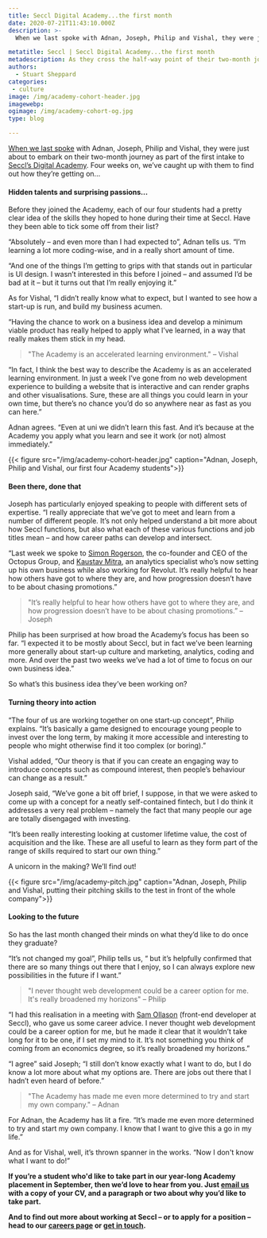 ```yaml
---
title: Seccl Digital Academy...the first month
date: 2020-07-21T11:43:10.000Z
description: >-
  When we last spoke with Adnan, Joseph, Philip and Vishal, they were just about to embark on their two-month journey as part of the first intake to Seccl’s Digital Academy. Four weeks on, we’ve caught up with them to find out how they’re getting on...

metatitle: Seccl | Seccl Digital Academy...the first month
metadescription: As they cross the half-way point of their two-month journey, we catch up with the four students taking part in our first Seccl Digital Academy...
authors:
  - Stuart Sheppard
categories:
 - culture
image: /img/academy-cohort-header.jpg
imagewebp:
ogimage: /img/academy-cohort-og.jpg
type: blog

---
```


[When we last spoke](/blog/digital-academy-launch) with Adnan, Joseph, Philip and Vishal, they were just about to embark on their two-month journey as part of the first intake to [Seccl’s Digital Academy](/blog/digital-academy). Four weeks on, we’ve caught up with them to find out how they’re getting on...

#### Hidden talents and surprising passions...

Before they joined the Academy, each of our four students had a pretty clear idea of the skills they hoped to hone during their time at Seccl. Have they been able to tick some off from their list?

“Absolutely – and even more than I had expected to”, Adnan tells us. “I’m learning a lot more coding-wise, and in a really short amount of time.

“And one of the things I’m getting to grips with that stands out in particular is UI design. I wasn’t interested in this before I joined – and assumed I’d be bad at it – but it turns out that I’m really enjoying it.”

As for Vishal, “I didn’t really know what to expect, but I wanted to see how a start-up is run, and build my business acumen.

“Having the chance to work on a business idea and develop a minimum viable product has really helped to apply what I’ve learned, in a way that really makes them stick in my head.

> "The Academy is an accelerated learning environment." – Vishal

“In fact, I think the best way to describe the Academy is as an accelerated learning environment. In just a week I’ve gone from no web development experience to building a website that is interactive and can render graphs and other visualisations. Sure, these are all things you could learn in your own time, but there’s no chance you’d do so anywhere near as fast as you can here.”

Adnan agrees. “Even at uni we didn’t learn this fast. And it’s because at the Academy you apply what you learn and see it work (or not) almost immediately.”

{{< figure src="/img/academy-cohort-header.jpg" caption="Adnan, Joseph, Philip and Vishal, our first four Academy students">}}

#### Been there, done that

Joseph has particularly enjoyed speaking to people with different sets of expertise. “I really appreciate that we’ve got to meet and learn from a number of different people. It’s not only helped understand a bit more about how Seccl functions, but also what each of these various functions and job titles mean – and how career paths can develop and intersect.

“Last week we spoke to <a href="https://octopusgroup.com/about/simon-rogerson/" target="_blank">Simon Rogerson</a>, the co-founder and CEO of the Octopus Group, and <a href="https://www.linkedin.com/in/mitrakaustav/" target="_blank">Kaustav Mitra</a>, an analytics specialist who’s now setting up his own business while also working for Revolut. It’s really helpful to hear how others have got to where they are, and how progression doesn’t have to be about chasing promotions.”

> "It’s really helpful to hear how others have got to where they are, and how progression doesn’t have to be about chasing promotions.” – Joseph

Philip has been surprised at how broad the Academy’s focus has been so far. “I expected it to be mostly about Seccl, but in fact we’ve been learning more generally about start-up culture and marketing, analytics, coding and more. And over the past two weeks we’ve had a lot of time to focus on our own business idea.”

So what’s this business idea they’ve been working on?

#### Turning theory into action

“The four of us are working together on one start-up concept”, Philip explains. “It’s basically a game designed to encourage young people to invest over the long term, by making it more accessible and interesting to people who might otherwise find it too complex (or boring).”

Vishal added, “Our theory is that if you can create an engaging way to introduce concepts such as compound interest, then people’s behaviour can change as a result.”

Joseph said, “We’ve gone a bit off brief, I suppose, in that we were asked to come up with a concept for a neatly self-contained fintech, but I do think it addresses a very real problem – namely the fact that many people our age are totally disengaged with investing.

“It’s been really interesting looking at customer lifetime value, the cost of acquisition and the like. These are all useful to learn as they form part of the range of skills required to start our own thing.”

A unicorn in the making? We’ll find out!

{{< figure src="/img/academy-pitch.jpg" caption="Adnan, Joseph, Philip and Vishal, putting their pitching skills to the test in front of the whole company">}}


#### Looking to the future

So has the last month changed their minds on what they’d like to do once they graduate?

“It’s not changed my goal”, Philip tells us, “ but it’s helpfully confirmed that there are so many things out there that I enjoy, so I can always explore new possibilities in the future if I want.”

> "I never thought web development could be a career option for me. It's really broadened my horizons" – Philip

“I had this realisation in a meeting with [Sam Ollason](/authors/sam-ollason) (front-end developer at Seccl), who gave us some career advice. I never thought web development could be a career option for me, but he made it clear that it wouldn’t take long for it to be one, if I set my mind to it. It’s not something you think of coming from an economics degree, so it’s really broadened my horizons.”

“I agree” said Joseph; “I still don’t know exactly what I want to do, but I do know a lot more about what my options are. There are jobs out there that I hadn’t even heard of before.”

> "The Academy has made me even more determined to try and start my own company." – Adnan

For Adnan, the Academy has lit a fire. “It’s made me even more determined to try and start my own company. I know that I want to give this a go in my life.”

And as for Vishal, well, it’s thrown spanner in the works. “Now I don't know what I want to do!”


__If you’re a student who'd like to take part in our year-long Academy placement in September, then we’d love to hear from you. Just <a href="mailto:people@seccl.tech?subject=I want to join the Academy!">email us</a> with a copy of your CV, and a paragraph or two about why you’d like to take part.__

__And to find out more about working at Seccl – or to apply for a position – head to our <a href="https://seccl.tech/careers">careers page</a> or <a href="mailto:people@seccl.tech?subject=I'm interested in working at Seccl!">get in touch</a>.__
